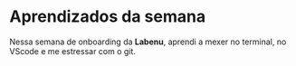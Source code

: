# Aprendizados da semana

Nessa semana de onboarding da **Labenu**, aprendi a mexer no terminal,
no VScode e me estressar com o git.

